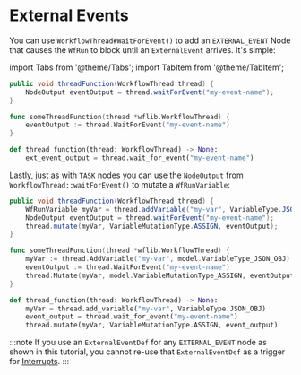 # External Events

You can use `WorkflowThread#WaitForEvent()` to add an `EXTERNAL_EVENT` Node that causes the `WfRun` to block until an `ExternalEvent` arrives. It's simple:

import Tabs from '@theme/Tabs';
import TabItem from '@theme/TabItem';

<Tabs>
  <TabItem value="java" label="Java" default>

```java
public void threadFunction(WorkflowThread thread) {
    NodeOutput eventOutput = thread.waitForEvent("my-event-name");
}
```

  </TabItem>
  <TabItem value="go" label="Go">

```go
func someThreadFunction(thread *wflib.WorkflowThread) {
    eventOutput := thread.WaitForEvent("my-event-name")
}
```

  </TabItem>
    <TabItem value="python" label="Python" default>

```python
def thread_function(thread: WorkflowThread) -> None:
    ext_event_output = thread.wait_for_event("my-event-name")
```

  </TabItem>
</Tabs>

Lastly, just as with `TASK` nodes you can use the `NodeOutput` from `WorkflowThread::waitForEvent()` to mutate a `WfRunVariable`:

<Tabs>
  <TabItem value="java" label="Java" default>

```java
public void threadFunction(WorkflowThread thread) {
    WfRunVariable myVar = thread.addVariable("my-var", VariableType.JSON_OBJ);
    NodeOutput eventOutput = thread.waitForEvent("my-event-name");
    thread.mutate(myVar, VariableMutationType.ASSIGN, eventOutput);
}
```

  </TabItem>
  <TabItem value="go" label="Go">

```go
func someThreadFunction(thread *wflib.WorkflowThread) {
    myVar := thread.AddVariable("my-var", model.VariableType_JSON_OBJ)
    eventOutput := thread.WaitForEvent("my-event-name")
    thread.Mutate(myVar, model.VariableMutationType_ASSIGN, eventOutput);
}
```

  </TabItem>
    <TabItem value="python" label="Python" default>

```python
def thread_function(thread: WorkflowThread) -> None:
    myVar = thread.add_variable("my-var", VariableType.JSON_OBJ)
    event_output = thread.wait_for_event("my-event-name")
    thread.mutate(myVar, VariableMutationType.ASSIGN, event_output)
```

  </TabItem>
</Tabs>

:::note
If you use an `ExternalEventDef` for any `EXTERNAL_EVENT` node as shown in this tutorial, you cannot re-use that `ExternalEventDef` as a trigger for [Interrupts](./05-interrupts.md).
:::
